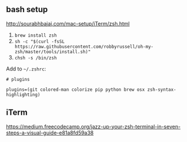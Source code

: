 bash setup
------

http://sourabhbajaj.com/mac-setup/iTerm/zsh.html

1. `brew install zsh`
2. `sh -c "$(curl -fsSL https://raw.githubusercontent.com/robbyrussell/oh-my-zsh/master/tools/install.sh)"`
3. `chsh -s /bin/zsh`

Add to `~/.zshrc`:

```
# plugins

plugins=(git colored-man colorize pip python brew osx zsh-syntax-highlighting)
```

## iTerm

https://medium.freecodecamp.org/jazz-up-your-zsh-terminal-in-seven-steps-a-visual-guide-e81a8fd59a38